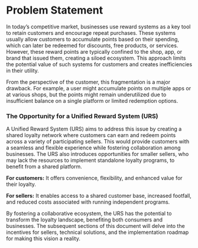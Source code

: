 # Problem Statement

In today’s competitive market, businesses use reward systems as a key tool to retain customers and encourage repeat purchases. These systems usually allow customers to accumulate points based on their spending, which can later be redeemed for discounts, free products, or services. However, these reward points are typically confined to the shop, app, or brand that issued them, creating a siloed ecosystem. This approach limits the potential value of such systems for customers and creates inefficiencies in their utility.

From the perspective of the customer, this fragmentation is a major drawback. For example, a user might accumulate points on multiple apps or at various shops, but the points might remain underutilized due to insufficient balance on a single platform or limited redemption options.

### The Opportunity for a Unified Reward System (URS)

A Unified Reward System (URS) aims to address this issue by creating a shared loyalty network where customers can earn and redeem points across a variety of participating sellers. This would provide customers with a seamless and flexible experience while fostering collaboration among businesses. The URS also introduces opportunities for smaller sellers, who may lack the resources to implement standalone loyalty programs, to benefit from a shared platform.

**For customers:** It offers convenience, flexibility, and enhanced value for their loyalty.

**For sellers:** It enables access to a shared customer base, increased footfall, and reduced costs associated with running independent programs.

By fostering a collaborative ecosystem, the URS has the potential to transform the loyalty landscape, benefiting both consumers and businesses. The subsequent sections of this document will delve into the incentives for sellers, technical solutions, and the implementation roadmap for making this vision a reality.
